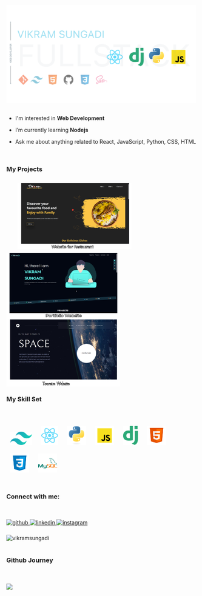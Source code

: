 <div  align="left"><a href="https://vikram-portfolio.vercel.app/" target="_blank"><img width="500px" align="center" src="https://raw.githubusercontent.com/Vikramsungadi/Vikramsungadi/main/images/Github%20banner%201280x640.png" alt="vikramsungadi" /></a></div>
<!-- <br/> -->
<!-- <div style ="border-radius:10px" align="center"><img  align="center" src="https://raw.githubusercontent.com/Vikramsungadi/Vikramsungadi/main/images/Vikram%20Sungadi%20%20(4).gif" alt="vikramsungadi" /></div> -->
<!-- <div style ="border-radius:10px" align="left">
<a href="https://vikram-portfolio.vercel.app/"  target="_blank">
Portfolio
</a>
</div> -->

<br/>



- I'm interested in **Web Development**
- I’m currently learning **Nodejs**

- Ask me about anything related to React, JavaScript,  Python, CSS, HTML

<br/>


### My Projects

<td valign="top" width="33%">

<div align="left">  

<a href="https://delicious-restaurants.vercel.app/" target="_blank" style="margin:20px" ><img width="300px" align="center" style="margin:10px" src="https://github.com/Vikramsungadi/Vikramsungadi/blob/main/images/Delicious%20Restaurant.png?raw=true" alt="Delicious Restaurant Website"/></a>
<a href="https://vikram-portfolio.vercel.app/" target="_blank"><img width="300px" align="center" src="https://github.com/Vikramsungadi/Vikramsungadi/blob/main/images/Portfolio.png?raw=true" alt="Portfolio Website"/></a>
<a href="https://space-tourism-vikram.netlify.app/" target="_blank"><img width="300px" align="center" src="https://github.com/Vikramsungadi/Vikramsungadi/blob/main/images/Space-Tourism.png?raw=true" alt="Space Toursim Website"/></a>



</div>

</td>



### My Skill Set
<br/>
<br/>
<td valign="top" width="33%">

<div align="left">  
    <a href="https://vikram-portfolio.vercel.app/" target="_blank"><img style="margin:10px" src="https://raw.githubusercontent.com/Vikramsungadi/Vikramsungadi/eed9d6ef5805064663eef3d604c0e6271e0897f8/images/tailwindcss.svg" alt="tailwindcss" height="35" /></a>  
  <a href="https://vikram-portfolio.vercel.app/" target="_blank"><img style="margin: 10px" src="https://raw.githubusercontent.com/Vikramsungadi/Vikramsungadi/eed9d6ef5805064663eef3d604c0e6271e0897f8/images/react-2.svg" alt="react" height="50" /></a>  
<a href="https://vikram-portfolio.vercel.app/" target="_blank"><img style="margin:10px" src="https://raw.githubusercontent.com/Vikramsungadi/Vikramsungadi/0b311decc4cb399f2a7a04f3f88b6fc27585b6da/images/python%20svg.svg" alt="Python" height="50" /></a>  
<a href="https://vikram-portfolio.vercel.app/" target="_blank"><img style="margin:10px" src="https://raw.githubusercontent.com/Vikramsungadi/Vikramsungadi/b7092f1023f05dd9d926e4d3a52ca23724d58b45/images/svg-javascript.svg" alt="JavaScript" height="50" /></a> 
<a href="https://vikram-portfolio.vercel.app/" target="_blank"><img style="margin:10px" src="https://raw.githubusercontent.com/Vikramsungadi/Vikramsungadi/0b311decc4cb399f2a7a04f3f88b6fc27585b6da/images/django.svg" alt="Django" height="50" /></a>  
<a href="https://vikram-portfolio.vercel.app/" target="_blank"><img style="margin:10px" src="https://raw.githubusercontent.com/Vikramsungadi/Vikramsungadi/b7092f1023f05dd9d926e4d3a52ca23724d58b45/images/svg-html-5.svg" alt="HTML5" height="50" /></a>  
<a href="https://vikram-portfolio.vercel.app/" target="_blank"><img style="margin:10px" src="https://raw.githubusercontent.com/Vikramsungadi/Vikramsungadi/b7092f1023f05dd9d926e4d3a52ca23724d58b45/images/svgcss3.svg" alt="CSS3" height="50" /></a>  
<a href="https://vikram-portfolio.vercel.app/" target="_blank"><img style="margin:10px" src="https://raw.githubusercontent.com/Vikramsungadi/Vikramsungadi/b7092f1023f05dd9d926e4d3a52ca23724d58b45/images/svg mysql.svg" alt="MySQL" height="50" /></a>  
</div>

</td>

<br/>

### Connect with me:
<br/>
<br/>
<div align="left">
<a href="https://github.com/Vikramsungadi" target="_blank">
<img src=https://img.shields.io/badge/github-%2324292e.svg?&style=for-the-badge&logo=github&logoColor=white alt=github style="margin-bottom: 5px;" />
</a>
<a href="https://linkedin.com/in/vikram-sungadi-30639124a" target="_blank">
<img src=https://img.shields.io/badge/linkedin-%231E77B5.svg?&style=for-the-badge&logo=linkedin&logoColor=white alt=linkedin style="margin-bottom: 5px;" />
</a>
<a href="https://instagram.com/vikramsungadi" target="_blank">
<img src=https://img.shields.io/badge/instagram-%23000000.svg?&style=for-the-badge&logo=instagram&logoColor=white alt=instagram style="margin-bottom: 5px;" />
</a>  
</div>

<br/>

<div align="left"><img align="center" src="https://github-readme-stats.vercel.app/api/top-langs?username=vikramsungadi&show_icons=true&locale=en&layout=compact" alt="vikramsungadi" /></div>

<br/>

### Github Journey
<br/>
<br/>
<div align="left"><img width="350px" src="https://github-readme-stats.vercel.app/api?username=Vikramsungadi&show_icons=true&count_private=true&hide_border=true" align="center" /></div>

<br/>
